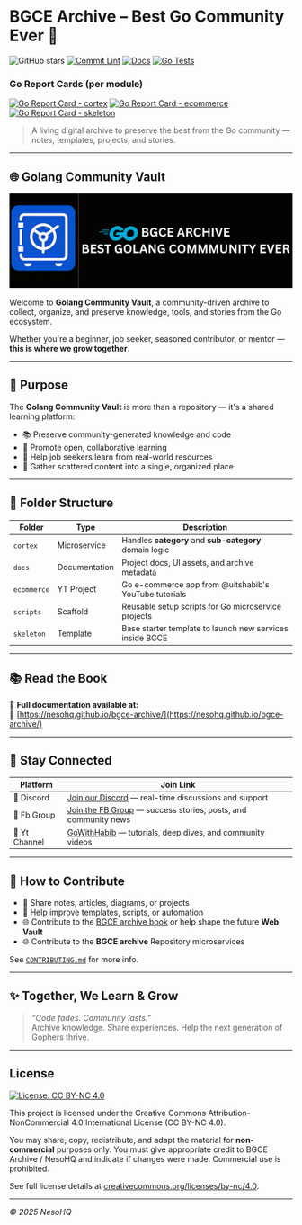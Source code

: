 # BGCE Archive – Best Go Community Ever 🐹

![GitHub stars](https://img.shields.io/github/stars/NesoHQ/bgce-archive?style=social) [![Commit Lint](https://github.com/NesoHQ/bgce-archive/actions/workflows/commit-lint.yml/badge.svg)](https://github.com/NesoHQ/bgce-archive/actions/workflows/commit-lint.yml)
[![Docs](https://github.com/NesoHQ/bgce-archive/actions/workflows/docs.yml/badge.svg)](https://github.com/NesoHQ/bgce-archive/actions/workflows/docs.yml)
[![Go Tests](https://github.com/NesoHQ/bgce-archive/actions/workflows/go-tests.yml/badge.svg)](https://github.com/NesoHQ/bgce-archive/actions/workflows/go-tests.yml)

<!--
  Note: Go Report Card currently only scans one module.
  Since this repo is a monorepo with multiple Go modules,
  please check report cards per microservice individually.
-->

### Go Report Cards (per module)

[![Go Report Card - cortex](https://goreportcard.com/badge/github.com/NesoHQ/bgce-archive/cortex)](https://goreportcard.com/report/github.com/NesoHQ/bgce-archive/cortex) [![Go Report Card - ecommerce](https://goreportcard.com/badge/github.com/NesoHQ/bgce-archive/ecommerce)](https://goreportcard.com/report/github.com/NesoHQ/bgce-archive/ecommerce) [![Go Report Card - skeleton](https://goreportcard.com/badge/github.com/NesoHQ/bgce-archive/skeleton)](https://goreportcard.com/report/github.com/NesoHQ/bgce-archive/skeleton)

> A living digital archive to preserve the best from the Go community — notes, templates, projects, and stories.

---

## 🌐 Golang Community Vault

<p align="center">
  <img src="./docs/ui/bgce.svg" alt="BGCE-ARCHIVE" style="max-width:100%;" />
</p>

Welcome to **Golang Community Vault**, a community-driven archive to collect, organize, and preserve knowledge, tools, and stories from the Go ecosystem.

Whether you're a beginner, job seeker, seasoned contributor, or mentor — **this is where we grow together**.

---

## 🎯 Purpose

The **Golang Community Vault** is more than a repository — it's a shared learning platform:

- 📚 Preserve community-generated knowledge and code
- 🤝 Promote open, collaborative learning
- 🔎 Help job seekers learn from real-world resources
- 🧠 Gather scattered content into a single, organized place

---

## 📁 Folder Structure

| Folder      | Type          | Description                                              |
| ----------- | ------------- | -------------------------------------------------------- |
| `cortex`    | Microservice  | Handles **category** and **sub-category** domain logic   |
| `docs`      | Documentation | Project docs, UI assets, and archive metadata            |
| `ecommerce` | YT Project    | Go e-commerce app from @uitshabib's YouTube tutorials    |
| `scripts`   | Scaffold      | Reusable setup scripts for Go microservice projects      |
| `skeleton`  | Template      | Base starter template to launch new services inside BGCE |

---

## 📚 Read the Book

📖 **Full documentation available at:**  
🔗 [https://nesohq.github.io/bgce-archive/](https://nesohq.github.io/bgce-archive/)

---

## 💬 Stay Connected

| Platform      | Join Link                                                                                                          |
| ------------- | ------------------------------------------------------------------------------------------------------------------ |
| 💬 Discord    | [Join our Discord](https://discord.gg/xUVYrGaXS3) — real-time discussions and support                              |
| 📘 Fb Group   | [Join the FB Group](https://www.facebook.com/groups/1118405403169990) — success stories, posts, and community news |
| 🎥 Yt Channel | [GoWithHabib](https://www.youtube.com/@gowithhabib) — tutorials, deep dives, and community videos                  |

---

## 🤝 How to Contribute

- 📌 Share notes, articles, diagrams, or projects
- 🧱 Help improve templates, scripts, or automation
- 🌐 Contribute to the [BGCE archive book](https://nesohq.github.io/bgce-archive/) or help shape the future **Web Vault**
- 🌐 Contribute to the **BGCE archive** Repository microservices

See [`CONTRIBUTING.md`](./CONTRIBUTING.md) for more info.

---

## ✨ Together, We Learn & Grow

> _“Code fades. Community lasts.”_  
> Archive knowledge. Share experiences. Help the next generation of Gophers thrive.

---

## License

[![License: CC BY-NC 4.0](https://img.shields.io/badge/License-CC%20BY--NC%204.0-lightgrey.svg)](https://creativecommons.org/licenses/by-nc/4.0/)

This project is licensed under the Creative Commons Attribution-NonCommercial 4.0 International License (CC BY-NC 4.0).

You may share, copy, redistribute, and adapt the material for **non-commercial** purposes only. You must give appropriate credit to BGCE Archive / NesoHQ and indicate if changes were made. Commercial use is prohibited.

See full license details at [creativecommons.org/licenses/by-nc/4.0](https://creativecommons.org/licenses/by-nc/4.0/).

---

_© 2025 NesoHQ_
